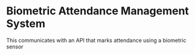 # Biometric Attendance Management System

This communicates with an API that marks attendance using a biometric sensor

